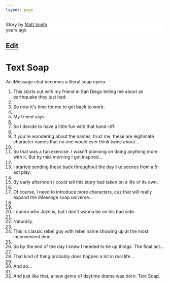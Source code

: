 ```yaml
---
layout: page
---
```


<script>
(function () {
    var link = document.createElement('link');
    link.rel = 'stylesheet';
    link.href = '../src/text-soap.css';
    document.head.appendChild(link);
})();
</script>
<style>
.masthead,
.page-title ,
footer {
    display: none !important;
}
</style>
<div id="story">
    <div did="text-soap-opera" class="s-story false">
        <div class="s-header">
            <div class="s-header-top" style="background-color: rgb(255, 255, 255);">
                <div class="s-info">
                    <div class="s-author"><span>Story</span> by  
                        <a href="../../"><span class="s-author-name" style="color: #222;">Matt Smith</span></a>
                    </div>
                    <div class="s-published">
                        <span id="diff"></span> years ago</div>
                        <script>
                            var date = new Date(),
                            past = new Date('2016'),
                            epoch = document.getElementById('diff');
                            epoch.innerText = date.getFullYear() - 2016;
                        </script>
                    <div class="s-clear"></div>
                </div>
            </div>
            <h2 class="s-section hidden"><a class="name"></a><a href="#" class="edit">Edit</a></h2>
            <h1 class="s-title emojify">Text Soap</h1>
            <p class="s-description emojify">An iMessage chat becomes a literal soap opera</p>
            <div class="s-clear"></div>
        </div>
        <ol class="s-elements">
            <li data-eid="ffa6fc200b9a8fc43d5ee4f3" data-type="text" data-source="storify" data-permalink="https://storify.com/stories/575b53c16f7309830a19cac3/elements/589c129ec8540b40466a18b0edf9a67e" class="s-element s-element-text">
                <div class="s-element-container">
                    <div class="s-element-content s-text emojify">This starts out with my friend in San Diego telling me about an earthquake they just had:</div>
                </div>
            </li>
            <li data-eid="b6cd976f301660e1315272b7" data-type="image" data-source="Imgur" data-permalink="http://i.imgur.com/MJjFO5u.png" class="s-element s-element-image">
                <div class="s-element-container">
                    <div class="s-element-content s-image">
                        <div class="s-image-content">
                            <img src="../src/ts-1.png" alt="">
                        </div>
                        <div class="s-clear"></div>
                    </div>
                </div>
            </li>
            <li data-eid="8de73c7d97e5a29ee3ccaaca" data-type="text" data-source="storify" data-permalink="https://storify.com/stories/575b53c16f7309830a19cac3/elements/7b34880814c5fe33407745234946ec25" class="s-element s-element-text">
                <div class="s-element-container">
                    <div class="s-element-content s-text emojify">So now it's time for me to get back to work:</div>
                </div>
            </li>
            <li data-eid="91dcccbe3b3271a7ca06f97c" data-type="image" data-source="Imgur" data-permalink="http://i.imgur.com/6n1vETp.png" class="s-element s-element-image">
                <div class="s-element-container">
                    <div class="s-element-content s-image">
                        <div class="s-image-content">
                            <img src="../src/ts-2.png" alt="">
                        </div>
                        <div class="s-clear"></div>
                    </div>
                </div>
            </li>
            <li data-eid="1ae59183851fff24d5cb3b0a" data-type="text" data-source="storify" data-permalink="https://storify.com/stories/575b53c16f7309830a19cac3/elements/5ec7c394a91dcc274b8377cfdc96620b" class="s-element s-element-text">
                <div class="s-element-container">
                    <div class="s-element-content s-text emojify">My friend says:</div>
                </div>
            </li>
            <li data-eid="199acf021d33ff835f501f48" data-type="image" data-source="Imgur" data-permalink="http://i.imgur.com/rcnBbeY.png" class="s-element s-element-image">
                <div class="s-element-container">
                    <div class="s-element-content s-image">
                        <div class="s-image-content">
                            <img src="../src/ts-3.png" alt="">
                        </div>
                        <div class="s-clear"></div>
                    </div>
                </div>
            </li>
            <li data-eid="de3aba00ca34c490e0c78b21" data-type="text" data-source="storify" data-permalink="https://storify.com/stories/575b53c16f7309830a19cac3/elements/955cbc6ed0d7bd6508365ae15a82665c" class="s-element s-element-text">
                <div class="s-element-container">
                    <div class="s-element-content s-text emojify">So I decide to have a little fun with that hand-off:</div>
                </div>
            </li>
            <li data-eid="c01fa4d6449a640c09e2ebf0" data-type="image" data-source="Imgur" data-permalink="http://i.imgur.com/EpajVei.png" class="s-element s-element-image">
                <div class="s-element-container">
                    <div class="s-element-content s-image">
                        <div class="s-image-content">
                            <img src="../src/ts-4.png" alt="">
                        </div>
                        <div class="s-clear"></div>
                    </div>
                </div>
            </li>
            <li data-eid="739db82a01b4f5162da6ba0b" data-type="text" data-source="storify" data-permalink="https://storify.com/stories/575b53c16f7309830a19cac3/elements/308614ac8ceb33e2e27c2a82937d3e79" class="s-element s-element-text">
                <div class="s-element-container">
                    <div class="s-element-content s-text emojify">If you're wondering about the names, trust me, these are legitimate character names that no one would ever think twice about...</div>
                </div>
            </li>
            <li data-eid="d089ae6de42e9017d34299ac" data-type="image" data-source="Imgur" data-permalink="http://i.imgur.com/cQZO0uH.png" class="s-element s-element-image">
                <div class="s-element-container">
                    <div class="s-element-content s-image">
                        <div class="s-image-content">
                            <img src="../src/ts-5.png" alt="">
                        </div>
                        <div class="s-clear"></div>
                    </div>
                </div>
            </li>
            <li data-eid="93da593580f312aee35fda41" data-type="text" data-source="storify" data-permalink="https://storify.com/stories/575b53c16f7309830a19cac3/elements/9910536e04aff37668c117bf14ff53e9" class="s-element s-element-text">
                <div class="s-element-container">
                    <div class="s-element-content s-text emojify">So that was a fun exercise. I wasn't planning on doing anything more with it. But by mid-morning I got inspired...</div>
                </div>
            </li>
            <li data-eid="db7294b8ad462efbfda2b907" data-type="image" data-source="Imgur" data-permalink="http://i.imgur.com/RR5sFir.png" class="s-element s-element-image">
                <div class="s-element-container">
                    <div class="s-element-content s-image">
                        <div class="s-image-content">
                            <img src="../src/ts-6.png" alt="">
                        </div>
                        <div class="s-clear"></div>
                    </div>
                </div>
            </li>
            <li data-eid="c21c68f8288c48218f3d50b0" data-type="text" data-source="storify" data-permalink="https://storify.com/stories/575b53c16f7309830a19cac3/elements/335788536e2f01ddc84fad4cb5fd3481" class="s-element s-element-text">
                <div class="s-element-container">
                    <div class="s-element-content s-text emojify">I started sending these back throughout the day like scenes from a 5-act play:</div>
                </div>
            </li>
            <li data-eid="88c48b0ecaa7cf466d8d0ca1" data-type="image" data-source="Imgur" data-permalink="http://i.imgur.com/T9nu5JK.png" class="s-element s-element-image">
                <div class="s-element-container">
                    <div class="s-element-content s-image">
                        <div class="s-image-content">
                            <img src="../src/ts-7.png" alt="">
                        </div>
                        <div class="s-clear"></div>
                    </div>
                </div>
            </li>
            <li data-eid="86f7be9034182cd33dc3c3cc" data-type="text" data-source="storify" data-permalink="https://storify.com/stories/575b53c16f7309830a19cac3/elements/799d4118fe85d4c31f1b692b7bfe6fd8" class="s-element s-element-text">
                <div class="s-element-container">
                    <div class="s-element-content s-text emojify">By early afternoon I could tell this story had taken on a life of its own.</div>
                </div>
            </li>
            <li data-eid="14b87f420db6ea402e802c9f" data-type="image" data-source="Imgur" data-permalink="http://i.imgur.com/Q6as4uh.png" class="s-element s-element-image">
                <div class="s-element-container">
                    <div class="s-element-content s-image">
                        <div class="s-image-content">
                            <img src="../src/ts-8.png" alt="">
                        </div>
                        <div class="s-clear"></div>
                    </div>
                </div>
            </li>
            <li data-eid="de59a4b2ce3f9777b82a7bea" data-type="text" data-source="storify" data-permalink="https://storify.com/stories/575b53c16f7309830a19cac3/elements/1f42f659318de11c95bb0fa77217ac5c" class="s-element s-element-text">
                <div class="s-element-container">
                    <div class="s-element-content s-text emojify">Of course, I need to introduce more characters, cuz that will really expand the iMessage soap universe...</div>
                </div>
            </li>
            <li data-eid="a0d96657d421eb88cbc4fac2" data-type="image" data-source="Imgur" data-permalink="http://i.imgur.com/Inc9HMz.png" class="s-element s-element-image">
                <div class="s-element-container">
                    <div class="s-element-content s-image">
                        <div class="s-image-content">
                            <img src="../src/ts-9.png" alt="">
                        </div>
                        <div class="s-clear"></div>
                    </div>
                </div>
            </li>
            <li data-eid="7dce877aeb905d0fecaf8cd2" data-type="image" data-source="Imgur" data-permalink="http://i.imgur.com/xlveeaW.png" class="s-element s-element-image">
                <div class="s-element-container">
                    <div class="s-element-content s-image">
                        <div class="s-image-content">
                            <img src="../src/ts-10.png" alt="">
                        </div>
                        <div class="s-clear"></div>
                    </div>
                </div>
            </li>
            <li data-eid="c0767118b06de900636ab335" data-type="text" data-source="storify" data-permalink="https://storify.com/stories/575b53c16f7309830a19cac3/elements/25ccd53b9c7d8acb9053d80e473ed90e" class="s-element s-element-text">
                <div class="s-element-container">
                    <div class="s-element-content s-text emojify">I dunno who Joze is, but I don't wanna be on his bad side.</div>
                </div>
            </li>
            <li data-eid="dcfe2641b5a501a38f02a89a" data-type="image" data-source="Imgur" data-permalink="http://i.imgur.com/9Q1W3jw.png" class="s-element s-element-image">
                <div class="s-element-container">
                    <div class="s-element-content s-image">
                        <div class="s-image-content">
                            <img src="../src/ts-11.png" alt="">
                        </div>
                        <div class="s-clear"></div>
                    </div>
                </div>
            </li>
            <li data-eid="73d7a28279de240182976f6a" data-type="text" data-source="storify" data-permalink="https://storify.com/stories/575b53c16f7309830a19cac3/elements/c20f86744fc181a66e5f67b07d15ea5e" class="s-element s-element-text">
                <div class="s-element-container">
                    <div class="s-element-content s-text emojify">Naturally.</div>
                </div>
            </li>
            <li data-eid="b380ad69223677a5da0d43fd" data-type="image" data-source="Imgur" data-permalink="http://i.imgur.com/Bx5TleU.png" class="s-element s-element-image">
                <div class="s-element-container">
                    <div class="s-element-content s-image">
                        <div class="s-image-content">
                            <img src="../src/ts-12.png" alt="">
                        </div>
                        <div class="s-clear"></div>
                    </div>
                </div>
            </li>
            <li data-eid="6b85f1c4e8b36a7a223e4103" data-type="text" data-source="storify" data-permalink="https://storify.com/stories/575b53c16f7309830a19cac3/elements/f01494a8bbbd0e6408146a100a0c16d5" class="s-element s-element-text">
                <div class="s-element-container">
                    <div class="s-element-content s-text emojify">This is classic rebel guy with rebel name showing up at the most inconvenient time. </div>
                </div>
            </li>
            <li data-eid="7ed25501c04cd799228d1436" data-type="image" data-source="Imgur" data-permalink="http://i.imgur.com/t7Kvuva.png" class="s-element s-element-image">
                <div class="s-element-container">
                    <div class="s-element-content s-image">
                        <div class="s-image-content">
                            <img src="../src/ts-13.png" alt="">
                        </div>
                        <div class="s-clear"></div>
                    </div>
                </div>
            </li>
            <li data-eid="a474851e4a103ff2fe82bd04" data-type="text" data-source="storify" data-permalink="https://storify.com/stories/575b53c16f7309830a19cac3/elements/81d7db66129df729a86e8f818629aaf4" class="s-element s-element-text">
                <div class="s-element-container">
                    <div class="s-element-content s-text emojify">So by the end of the day I knew I needed to tie up things. The final act...</div>
                </div>
            </li>
            <li data-eid="ae6c1e202af721bd44db8bef" data-type="image" data-source="Imgur" data-permalink="http://i.imgur.com/IDXhecu.png" class="s-element s-element-image">
                <div class="s-element-container">
                    <div class="s-element-content s-image">
                        <div class="s-image-content">
                            <img src="../src/ts-14.png" alt="">
                        </div>
                        <div class="s-clear"></div>
                    </div>
                </div>
            </li>
            <li data-eid="ed75bca2a3d8f620b429cb3f" data-type="text" data-source="storify" data-permalink="https://storify.com/stories/575b53c16f7309830a19cac3/elements/8f7413547dc079d7ed710e20eb2a9412" class="s-element s-element-text">
                <div class="s-element-container">
                    <div class="s-element-content s-text emojify">That kind of thing probably <i>does </i>happen a lot in real life...</div>
                </div>
            </li>
            <li data-eid="2afbe604ed5ab2dba925230b" data-type="image" data-source="Imgur" data-permalink="http://i.imgur.com/G52NJLZ.png" class="s-element s-element-image">
                <div class="s-element-container">
                    <div class="s-element-content s-image">
                        <div class="s-image-content">
                            <img src="../src/ts-15.png" alt="">
                        </div>
                        <div class="s-clear"></div>
                    </div>
                </div>
            </li>
            <li data-eid="1ea35a0fa8a79263b0b702b5" data-type="text" data-source="storify" data-permalink="https://storify.com/stories/575b53c16f7309830a19cac3/elements/c55b0953e205a634f64b37b4dd640af4" class="s-element s-element-text">
                <div class="s-element-container">
                    <div class="s-element-content s-text emojify">And so...</div>
                </div>
            </li>
            <li data-eid="4cee06e83d172a9d5e357060" data-type="image" data-source="Imgur" data-permalink="http://i.imgur.com/clqNjde.png" class="s-element s-element-image">
                <div class="s-element-container">
                    <div class="s-element-content s-image">
                        <div class="s-image-content">
                            <img src="../src/ts-16.png" alt="">
                        </div>
                        <div class="s-clear"></div>
                    </div>
                </div>
            </li>
            <li data-eid="d4537b3fb07d355c6e50fcb8" data-type="text" data-source="storify" data-permalink="https://storify.com/stories/575b53c16f7309830a19cac3/elements/91bc633089053426ba10bbfb0a9a0ca1" class="s-element s-element-text">
                <div class="s-element-container">
                    <div class="s-element-content s-text emojify">And just like that, a new genre of daytime drama was born: Text Soap.</div>
                </div>
            </li>
        </ol>
    </div>
</div>